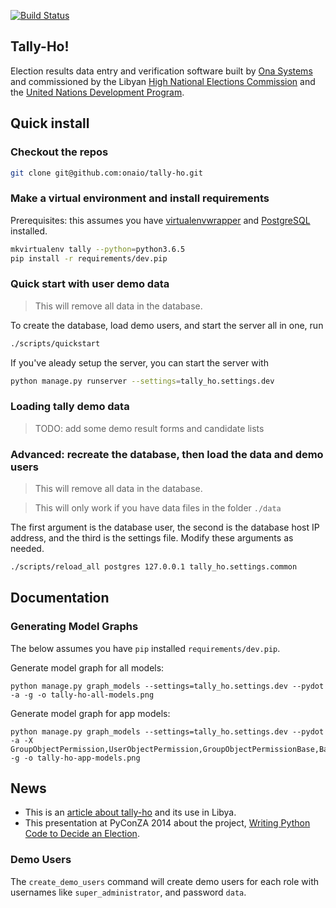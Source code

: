 [![Build Status](https://travis-ci.org/onaio/tally-ho.svg?branch=master)](https://travis-ci.org/onaio/tally-ho)

## Tally-Ho!
Election results data entry and verification software built by [Ona Systems](http://company.ona.io) and commissioned by the Libyan [High National Elections Commission](http://hnec.ly/) and the [United Nations Development Program](http://www.undp.org).

## Quick install

### Checkout the repos

```bash
git clone git@github.com:onaio/tally-ho.git
```

### Make a virtual environment and install requirements

Prerequisites: this assumes you have [virtualenvwrapper](http://virtualenvwrapper.readthedocs.org/en/latest/install.html) and [PostgreSQL](https://wiki.postgresql.org/wiki/Detailed_installation_guides) installed.

```bash
mkvirtualenv tally --python=python3.6.5
pip install -r requirements/dev.pip 
```

### Quick start with user demo data

> This will remove all data in the database.

To create the database, load demo users, and start the server all in one, run

```bash
./scripts/quickstart
```

If you've aleady setup the server, you can start the server with

```bash
python manage.py runserver --settings=tally_ho.settings.dev
```

### Loading tally demo data

> TODO: add some demo result forms and candidate lists

### Advanced: recreate the database, then load the data and demo users

> This will remove all data in the database.

> This will only work if you have data files in the folder `./data`

The first argument is the database user, the second is the database host IP
address, and the third is the settings file.  Modify these arguments as needed.

```bash
./scripts/reload_all postgres 127.0.0.1 tally_ho.settings.common
```

## Documentation

### Generating Model Graphs

The below assumes you have `pip` installed `requirements/dev.pip`.

Generate model graph for all models:
```
python manage.py graph_models --settings=tally_ho.settings.dev --pydot -a -g -o tally-ho-all-models.png
```

Generate model graph for app models:
```
python manage.py graph_models --settings=tally_ho.settings.dev --pydot -a -X GroupObjectPermission,UserObjectPermission,GroupObjectPermissionBase,BaseGenericObjectPermission,UserObjectPermissionBase,BaseObjectPermission,Version,Revision,Pageview,Visitor,Session,AbstractBaseSession,Site,LogEntry,User,Group,AbstractUser,Permission,ContentType,AbstractBaseUser,PermissionsMixin,BaseModel -g -o tally-ho-app-models.png
```

## News

* This is an [article about tally-ho](http://blog.ona.io/general/2014/06/12/Tally-Ho-Robust-Open-Source-Election-Software.html) and its use in Libya.
* This presentation at PyConZA 2014 about the project, [Writing Python Code to Decide an Election](https://blog.ona.io/general/2016/02/12/writing-python-code-to-decide-an-election.html).

### Demo Users

The `create_demo_users` command will create demo users for each role with usernames like `super_administrator`, and password `data`.
